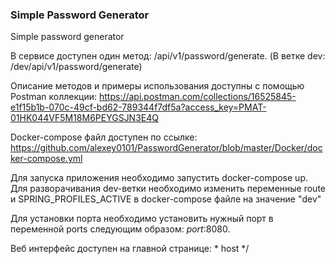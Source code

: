 ### Simple Password Generator

Simple password generator

В сервисе доступен один метод: /api/v1/password/generate. (В ветке dev: /dev/api/v1/password/generate)

Описание методов и примеры использования доступны с помощью Postman коллекции: https://api.postman.com/collections/16525845-e1f15b1b-070c-49cf-bd62-789344f7df5a?access_key=PMAT-01HK044VF5M18M6PEYGSJN3E4Q

Docker-compose файл доступен по ссылке: https://github.com/alexey0101/PasswordGenerator/blob/master/Docker/docker-compose.yml

Для запуска приложения необходимо запустить docker-compose up.
Для разворачивания dev-ветки необходимо изменить переменные route и SPRING_PROFILES_ACTIVE в docker-compose файле на значение "dev"

Для установки порта необходимо установить нужный порт в переменной ports следующим образом: *port*:8080.

Веб интерфейс доступен на главной странице: * host */
